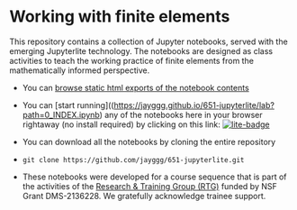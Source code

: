# Working with finite elements

This repository contains a collection of Jupyter notebooks, served with  the emerging Jupyterlite technology. The notebooks are designed as class activities to teach the working practice of finite elements from the mathematically informed perspective.



- You can [browse static html exports of the notebook contents](https://web.pdx.edu/~gjay/teaching/mth651_2023/651-jupyterlite/FEMnotebooks/0_INDEX.html)

- You can [start running]((https://jayggg.github.io/651-jupyterlite/lab?path=0_INDEX.ipynb) any of the notebooks here in your browser rightaway (no install required)  by clicking on this link:
[![lite-badge](https://jupyterlite.rtfd.io/en/latest/_static/badge.svg)](https://jayggg.github.io/651-jupyterlite/lab?path=0_INDEX.ipynb)

- You can download all the notebooks by  cloning the entire repository 

* `git clone https://github.com/jayggg/651-jupyterlite.git` 

- These notebooks were developed for a course sequence that is part of  the activities of the [Research \& Training Group (RTG)](https://sites.google.com/pdx.edu/rtg-in-cades) funded by NSF Grant DMS-2136228. We gratefully acknowledge trainee support.
